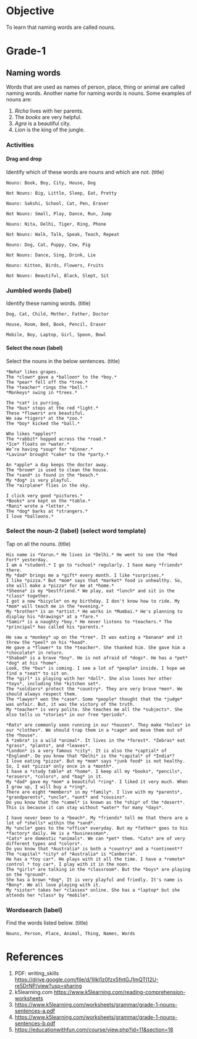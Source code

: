 # Objective

To learn that naming words are called nouns.

# Grade-1

## Naming words

Words that are used as names of person, place, thing or animal are called naming words. Another name for naming words is nouns. Some examples of nouns are:
1. *Richa* lives with her parents.
2. The *books* are very helpful.
3. *Agra* is a beautiful city.
4. *Lion* is the king of the jungle.

### Activities

#### Drag and drop

Identify which of these words are nouns and which are not. (title)
```
Nouns: Book, Boy, City, House, Dog

Not Nouns: Big, Little, Sleep, Eat, Pretty
```

```
Nouns: Sakshi, School, Cat, Pen, Eraser

Not Nouns: Small, Play, Dance, Run, Jump
```

```
Nouns: Nita, Delhi, Tiger, Ring, Phone

Not Nouns: Walk, Talk, Speak, Teach, Repeat
```

```
Nouns: Dog, Cat, Puppy, Cow, Pig

Not Nouns: Dance, Sing, Drink, Lie
```

```
Nouns: Kitten, Birds, Flowers, Fruits

Not Nouns: Beautiful, Black, Slept, Sit
```

### Jumbled words (label)

Identify these naming words. (title)
```
Dog, Cat, Child, Mother, Father, Doctor
```

```
House, Room, Bed, Book, Pencil, Eraser
```

```
Mobile, Boy, Laptop, Girl, Spoon, Bowl
```

#### Select the noun (label)

Select the nouns in the below sentences. (title)
```
*Neha* likes grapes.
The *clown* gave a *balloon* to the *boy.*
The *pear* fell off the *tree.*
The *teacher* rings the *bell.*
*Monkeys* swing in *trees.*
```

```
The *cat* is purring.
The *bus* stops at the red *light.*
These *flowers* are beautiful.
We saw *tigers* at the *zoo.*
The *boy* kicked the *ball.*
```

```
Who likes *apples*?
The *rabbit* hopped across the *road.*
*Ice* floats on *water.*
We’re having *soup* for *dinner.*
*Lavina* brought *cake* to the *party.*
```

```
An *apple* a day keeps the doctor away.
The *broom* is used to clean the house.
The *sand* is found in the *beach.*
My *dog* is very playful.
The *airplane* flies in the sky.
```

```
I click very good *pictures.*
*Books* are kept on the *table.*
*Rani* wrote a *letter.*
The *dog* barks at *strangers.*
I love *balloons.*
```

### Select the noun-2 (label) (select word template)

Tap on all the nouns. (title)
```
His name is *Varun.* He lives in *Delhi.* He went to see the *Red Fort* yesterday.
I am a *student.* I go to *school* regularly. I have many *friends* there.
My *dad* brings me a *gift* every month. I like *surprises.*
I like *pizza.* But *mom* says that *market* food is unhealthy. So, she will make a *pizza* for me at *home.*
*Sheena* is my *bestfriend.* We play, eat *lunch* and sit in the *class* together.
I got a new *bicycle* on my birthday. I don't know how to ride. My *mom* will teach me in the *evening.*
My *brother* is an *artist.* He works in *Mumbai.* He's planning to display his *drawings* at a *fare.*
*Samir* is a naughty *boy.* He never listens to *teachers.* The *principal* has called his *parents.*
```

```
He saw a *monkey* up on the *tree*. It was eating a *banana* and it threw the *peel* on his *head*.
He gave a *flower* to the *teacher*. She thanked him. She gave him a *chocolate* in return.
*Shabad* is a brave *boy*. He is not afraid of *dogs*. He has a *pet* *dog* at his *home*.
Look, the *bus* is coming. I see a lot of *people* inside. I hope we find a *seat* to sit on.
The *girl* is playing with her *doll*. She also loves her other *toys*, including the *kitchen set*.
The *soldiers* protect the *country*. They are very brave *men*. We should always respect them.
The *lawyer* won the *case*. Some *people* thought that the *judge* was unfair. But, it was the victory of the truth.
My *teacher* is very polite. She teaches me all the *subjects*. She also tells us *stories* in our free *periods*.
```

```
*Rats* are commonly seen running in our *houses*. They make *holes* in our *clothes*. We should trap them in a *cage* and move them out of the *house*.
A *zebra* is a wild *animal*. It lives in the *forest*. *Zebras* eat *grass*, *plants*, and *leaves*.
*London* is a very famous *city*. It is also the *captial* of *England*. Do you know that *Delhi* is the *capital* of *India*?
I love eating *pizza*. But my *mom* says *junk food* is not healthy. So, I eat *pizza* only once in a *month*.
I have a *study table* at *home*. I keep all my *books*, *pencils*, *erasers*, *colors*, and *bag* in it.
My *dad* gave my *mom* a beautiful *ring*. I liked it very much. When I grow up, I will buy a *ring*.
There are eight *members* in my *family*. I live with my *parents*, *grandparents*, *uncle*, *aunt* and *cousins*.
Do you know that the *camel* is known as the *ship* of the *desert*. This is because it can stay without *water* for many *days*.
```

```
I have never been to a *beach*. My *friends* tell me that there are a lot of *shells* within the *sand*.
My *uncle* goes to the *office* everyday. But my *father* goes to his *factory* daily. He is a *businessman*.
*Cats* are domestic *animals*. We can *pet* them. *Cats* are of very different types and *colors*.
Do you know that *Australia* is both a *country* and a *continent*? The *capital* *city* of *Australia* is *Canberra*.
He has a *toy car*. He plays with it all the time. I have a *remote* control * toy car*. I play with it in the noon.
The *girls* are talking in the *classroom*. But the *boys* are playing on the *ground*.
She has a brown *dog*. It is very playful and friedly. It's name is *Bony*. We all love playing with it.
My *sister* takes her *classes* online. She has a *laptop* but she attends her *class* by *mobile*.
```

### Wordsearch (label)

Find the words listed below. (title)
```
Nouns, Person, Place, Animal, Thing, Names, Words
```

# References

1. PDF: writing_skills https://drive.google.com/file/d/1IIkl1z0fzx5fntGJ1mQTI12U-re5DrNP/view?usp=sharing
2. k5learning.com https://www.k5learning.com/reading-comprehension-worksheets
3. https://www.k5learning.com/worksheets/grammar/grade-1-nouns-sentences-a.pdf
4. https://www.k5learning.com/worksheets/grammar/grade-1-nouns-sentences-b.pdf
5. https://educationwithfun.com/course/view.php?id=11&section=18
